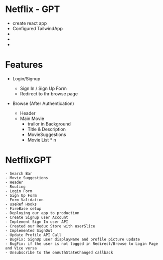 # Netflix - GPT
- create react app
- Configured TailwindApp
- 
- 
- 


# Features
- Login/Signup
    - Sign In / Sign Up Form
    - Redirect to thr browse page

- Browse (After Authentication)
    - Header
    - Main Movie
        - trailor in Background
        - Title & Description 
        - MovieSuggestions
        - Movie List * n
# NetflixGPT
    - Search Bar
    - Movie Suggestions
    - Header
    - Routing
    - Login Form
    - Sign Up Form
    - Form Validation
    - useRef Hooks
    - FireBase setup
    - Deploying our app to production
    - Create Signup user Account 
    - Implement Sign In user API
    - Created our Redux Store with userSlice
    - Implemented SignOut
    - Update Profile API Call
    - BugFix: SignUp user displayName and profile picture update
    - BugFix: if the user is not logged in Redirect/Browse to Login Page and Vice versa
    - Unsubscribe to the onAuthStateChanged callback
    
